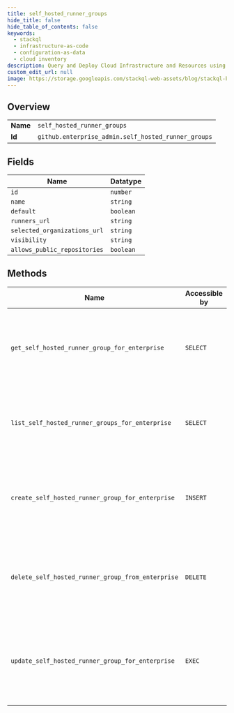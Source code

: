 ```yaml
---
title: self_hosted_runner_groups
hide_title: false
hide_table_of_contents: false
keywords:
  - stackql
  - infrastructure-as-code
  - configuration-as-data
  - cloud inventory
description: Query and Deploy Cloud Infrastructure and Resources using SQL
custom_edit_url: null
image: https://storage.googleapis.com/stackql-web-assets/blog/stackql-blog-post-featured-image.png
---
```

  
    

## Overview
<table><tbody>
<tr><td><b>Name</b></td><td><code>self_hosted_runner_groups</code></td></tr>
<tr><td><b>Id</b></td><td><code>github.enterprise_admin.self_hosted_runner_groups</code></td></tr>
</tbody></table>

## Fields
| Name | Datatype |
| ---- | -------- |
| `id` | `number` |
| `name` | `string` |
| `default` | `boolean` |
| `runners_url` | `string` |
| `selected_organizations_url` | `string` |
| `visibility` | `string` |
| `allows_public_repositories` | `boolean` |
## Methods
| Name | Accessible by | Required Params | Description |
| ---- | ------------- | --------------- | ----------- |
| `get_self_hosted_runner_group_for_enterprise` | `SELECT` | `enterprise, runner_group_id` | Gets a specific self-hosted runner group for an enterprise.<br /><br />You must authenticate using an access token with the `manage_runners:enterprise` scope to use this endpoint. |
| `list_self_hosted_runner_groups_for_enterprise` | `SELECT` | `enterprise` | Lists all self-hosted runner groups for an enterprise.<br /><br />You must authenticate using an access token with the `manage_runners:enterprise` scope to use this endpoint. |
| `create_self_hosted_runner_group_for_enterprise` | `INSERT` | `enterprise, data__name` | Creates a new self-hosted runner group for an enterprise.<br /><br />You must authenticate using an access token with the `manage_runners:enterprise` scope to use this endpoint. |
| `delete_self_hosted_runner_group_from_enterprise` | `DELETE` | `enterprise, runner_group_id` | Deletes a self-hosted runner group for an enterprise.<br /><br />You must authenticate using an access token with the `manage_runners:enterprise` scope to use this endpoint. |
| `update_self_hosted_runner_group_for_enterprise` | `EXEC` | `enterprise, runner_group_id` | Updates the `name` and `visibility` of a self-hosted runner group in an enterprise.<br /><br />You must authenticate using an access token with the `manage_runners:enterprise` scope to use this endpoint. |
